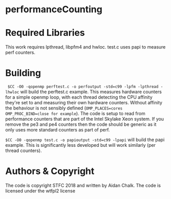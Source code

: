 # performanceCounting

Required Libraries
==================

This work requires lpthread, libpfm4 and hwloc. test.c uses papi to measure perf counters.

Building
========

` $CC -O0 -qopenmp perftest.c -o perfoutput -std=c99 -lpfm -lpthread -lhwloc` will build the perftest.c example. This measures hardware counters for a simple openmp loop, with each thread detecting the CPU affinity they're set to and measuring their own hardware counters. Without affinity the behaviour is not sensibly defined (`OMP_PLACES=cores OMP_PROC_BIND=close for example`).
The code is setup to read from performance counters that are part of the Intel Skylake Xeon system. If you remove the pe3 and pe4 counters then the code should be generic as it only uses more standard counters as part of perf.

`$CC -O0 -qopenmp test.c -o papioutput -std=c99 -lpapi` will build the papi example. This is significantly less developed but will work similarly (per thread counters).

Authors & Copyright
===================

The code is copyright STFC 2018 and written by Aidan Chalk. The code is licensed under the wtfpl2 license
